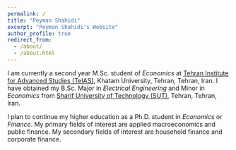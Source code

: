 ```yaml
---
permalink: /
title: "Peyman Shahidi"
excerpt: "Peyman Shahidi's Website"
author_profile: true
redirect_from: 
  - /about/
  - /about.html
---
```



I am currently a second year M.Sc. student of *Economics* at [Tehran Institute for Advanced Studies (TeIAS)](https://teias.institute), Khatam University, Tehran, Tehran, Iran.
I have obtained my B.Sc. Major in *Electrical Engineering* and Minor in *Economics* from [Sharif University of Technology (SUT)](http://www.en.sharif.edu), Tehran, Tehran, Iran.

I plan to continue my higher education as a Ph.D. student in *Economics* or *Finance*. My primary fields of interest are applied macroeconomics and public finance. My secondary fields of interest are household finance and corporate finance.
